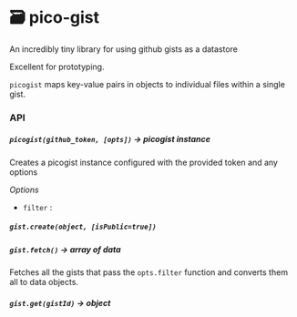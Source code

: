 # 🗃 pico-gist
An incredibly tiny library for using github gists as a datastore


Excellent for prototyping.

`picogist` maps key-value pairs in objects to individual files within a single gist.



### API

##### `picogist(github_token, [opts])` -> picogist instance

Creates a picogist instance configured with the provided token and any options

*Options*

- `filter` :



##### `gist.create(object, [isPublic=true])`


##### `gist.fetch()` -> array of data
Fetches all the gists that pass the `opts.filter` function and converts them all to data objects.


##### `gist.get(gistId)` -> object


